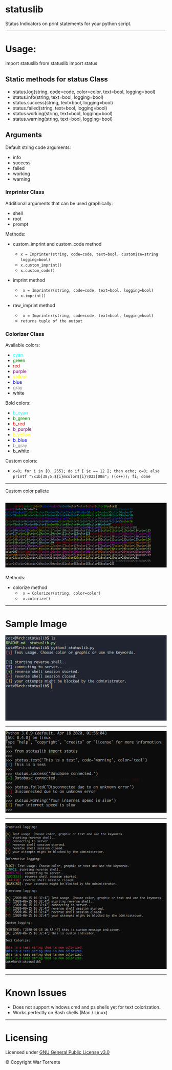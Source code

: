 # statuslib
Status Indicators on print statements for your python script.

---

# Usage:
import statuslib
from statuslib import status


## Static methods for status Class

- status.log(string, code=code, color=color, text=bool, logging=bool)
- status.info(string, text=bool, logging=bool)
- status.success(string, text=bool, logging=bool)
- status.failed(string, text=bool, logging=bool)
- status.working(string, text=bool, logging=bool)
- status.warning(string, text=bool, logging=bool)

## Arguments

Default string code arguments:
- info
- success
- failed
- working
- warning

### Imprinter Class

Additional arguments that can be used graphically:
- shell
- root
- prompt

Methods:
- custom_imprint and custom_code method 
    - ```x = Imprinter(string, code=code, text=bool, customize=string logging=bool)```
    - ```x.custom_imprint()```
    - ```x.custom_code()```

- imprint method
    - ``` x = Imprinter(string, code=code, text=bool, logging=bool)```
    - ```x.imprint()```

- raw_imprint method
    - ``` x = Imprinter(string, code=code, text=bool, logging=bool)```
    - ```returns tuple of the output```

### Colorizer Class

Available colors:
- <span style="color:#00FFFF">cyan</span>
- <span style="color:#008000">green</span>
- <span style="color:#ff0000">red</span>
- <span style="color:#800080">purple</span>
- <span style="color:#FFFF00">yellow</span>
- <span style="color:#0000FF">blue</span>
- <span style="color:#808080">gray</span>
- <span style="color:#000000">white</span>

Bold colors:
- <span style="color:#00FFFF">b_cyan</span>
- <span style="color:#008000">b_green</span>
- <span style="color:#ff0000">b_red</span>
- <span style="color:#800080">b_purple</span>
- <span style="color:#FFFF00">b_yellow</span>
- <span style="color:#0000FF">b_blue</span>
- <span style="color:#808080">b_gray</span>
- <span style="color:#000000">b_white</span>

Custom colors:
- ```c=0; for i in {0..255}; do if [ $c == 12 ]; then echo; c=0; else printf "\x1b[38;5;${i}mcolor${i}\033[00m"; ((c++)); fi; done```

---
Custom color pallete

![color pallete](https://github.com/catx0rr/statuslib/blob/master/img/colors.PNG)
---


Methods:
- colorize method
    - ``` x = Colorizer(string, color=color)```
    - ``` x.colorize()```

---

# Sample Image

![status messages](https://github.com/catx0rr/statuslib/blob/master/img/sample.PNG)

---

![terminal test](https://github.com/catx0rr/statuslib/blob/master/img/terminal.PNG)

---

![complete logging](https://github.com/catx0rr/statuslib/blob/master/img/complete_logging.PNG)

---

# Known Issues

- Does not support windows cmd and ps shells yet for text colorization. 
- Works perfectly on Bash shells (Mac / Linux)

---

# Licensing

Licensed under [GNU General Public License v3.0](https://github.com/catx0rr/statuslib/blob/master/LICENSE)

© Copyright War Torrente
